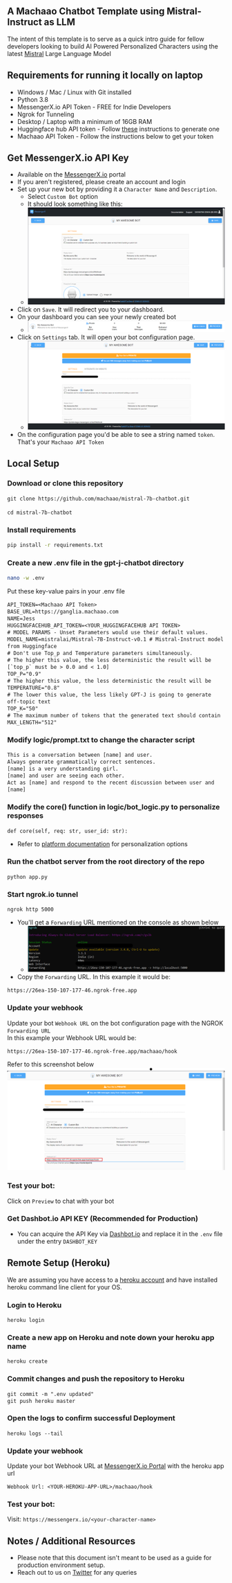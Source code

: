 ## A Machaao Chatbot Template using Mistral-Instruct as LLM ##
The intent of this template is to serve as a quick intro guide for fellow developers 
looking to build AI Powered Personalized Characters using the latest [Mistral](https://huggingface.co/mistralai/Mistral-7B-Instruct-v0.1) Large Language Model

## Requirements for running it locally on laptop ##
* Windows / Mac / Linux with Git installed
* Python 3.8
* MessengerX.io API Token - FREE for Indie Developers
* Ngrok for Tunneling
* Desktop / Laptop with a minimum of 16GB RAM
* Huggingface hub API token - Follow [these](https://huggingface.co/docs/hub/security-tokens) instructions to generate one
* Machaao API Token - Follow the instructions below to get your token

## Get MessengerX.io API Key ##
* Available on the [MessengerX.io](https://portal.messengerx.io/index#!/dashboard) portal
* If you aren't registered, please create an account and login
* Set up your new bot by providing it a `Character Name` and `Description`. 
  * Select `Custom Bot` option
  * It should look something like this:
  * ![figure](https://github.com/machaao/machaao-py/raw/master/images/bot_setup.png?raw=true)
* Click on `Save`. It will redirect you to your dashboard.
* On your dashboard you can see your newly created bot
  * ![figure](https://github.com/machaao/machaao-py/raw/master/images/new_bot.png?raw=true)
* Click on `Settings` tab. It will open your bot configuration page.
  * ![figure](https://github.com/machaao/machaao-py/raw/master/images/bot_config.png?raw=true)
* On the configuration page you'd be able to see a string named `token`. That's your `Machaao API Token`

## Local Setup ##
### Download or clone this repository ###
```
git clone https://github.com/machaao/mistral-7b-chatbot.git

cd mistral-7b-chatbot
```

### Install requirements ###
```bash
pip install -r requirements.txt
```

### Create a new .env file in the gpt-j-chatbot directory ###
```bash
nano -w .env
```
Put these key-value pairs in your .env file
```
API_TOKEN=<Machaao API Token>
BASE_URL=https://ganglia.machaao.com
NAME=Jess
HUGGINGFACEHUB_API_TOKEN=<YOUR_HUGGINGFACEHUB API TOKEN> 
# MODEL PARAMS - Unset Parameters would use their default values.
MODEL_NAME=mistralai/Mistral-7B-Instruct-v0.1 # Mistral-Instruct model from Huggingface
# Don't use Top_p and Temperature parameters simultaneously.
# The higher this value, the less deterministic the result will be [`top_p` must be > 0.0 and < 1.0]
TOP_P="0.9" 
# The higher this value, the less deterministic the result will be
TEMPERATURE="0.8"
# The lower this value, the less likely GPT-J is going to generate off-topic text
TOP_K="50"
# The maximum number of tokens that the generated text should contain
MAX_LENGTH="512"
```

### Modify logic/prompt.txt to change the character script ###
```
This is a conversation between [name] and user.
Always generate grammatically correct sentences.
[name] is a very understanding girl.
[name] and user are seeing each other.
Act as [name] and respond to the recent discussion between user and [name]
```

### Modify the core() function in logic/bot_logic.py to personalize responses ###
```
def core(self, req: str, user_id: str):
```
* Refer to [platform documentation](https://messengerx.rtfd.iio) for personalization options

### Run the chatbot server from the root directory of the repo ###
```
python app.py
```

### Start ngrok.io tunnel ###
```
ngrok http 5000
```
* You'll get a `Forwarding` URL mentioned on the console as shown below
  * ![figure](https://github.com/machaao/machaao-py/raw/master/images/ngrok_console.png?raw=true)
* Copy the `Forwarding` URL. In this example it would be:
```
https://26ea-150-107-177-46.ngrok-free.app
```

### Update your webhook ###
Update your bot `Webhook URL` on the bot configuration page with the NGROK `Forwarding URL`<br/>
In this example your Webhook URL would be:
```
https://26ea-150-107-177-46.ngrok-free.app/machaao/hook
```
Refer to this screenshot below
![figure](https://github.com/machaao/machaao-py/raw/master/images/update_hook.png?raw=true)

### Test your bot:
Click on `Preview` to chat with your bot

  
### Get Dashbot.io API KEY (Recommended for Production) ###
* You can acquire the API Key via [Dashbot.io](https://dashbot.io) and replace it in the ```.env``` file under the entry
```DASHBOT_KEY```

## Remote Setup (Heroku) ##

We are assuming you have access to a [heroku account](https://heroku.com)
and have installed heroku command line client for your OS.

### Login to Heroku ###
```
heroku login
```

### Create a new app on Heroku and note down your heroku app name
```
heroku create
```

### Commit changes and push the repository to Heroku ###
```
git commit -m ".env updated"
git push heroku master
```

### Open the logs to confirm successful Deployment ###
```
heroku logs --tail
```

### Update your webhook ###
Update your bot Webhook URL at [MessengerX.io Portal](https://portal.messengerx.io) with the heroku app url
```
Webhook Url: <YOUR-HEROKU-APP-URL>/machaao/hook
```

### Test your bot:
Visit: ```https://messengerx.io/<your-character-name>```

## Notes / Additional Resources ##
* Please note that this document isn't meant to be used as a guide for production environment setup.
* Reach out to us on [Twitter](https://twitter.com/messengerxio) for any queries
